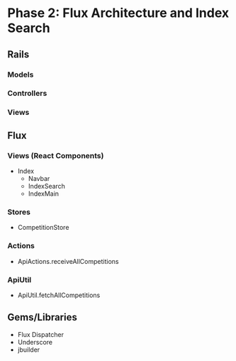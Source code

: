 # Phase 2: Flux Architecture and Index Search

## Rails
### Models

### Controllers

### Views

## Flux
### Views (React Components)
* Index
  - Navbar
  - IndexSearch
  - IndexMain

### Stores
* CompetitionStore

### Actions
* ApiActions.receiveAllCompetitions

### ApiUtil
* ApiUtil.fetchAllCompetitions

## Gems/Libraries
* Flux Dispatcher
* Underscore
* jbuilder
